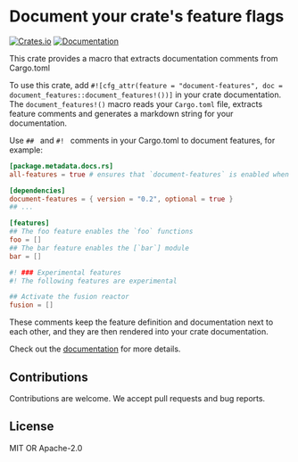 # Document your crate's feature flags

[![Crates.io](https://img.shields.io/crates/v/document-features)](https://crates.io/crates/document-features)
[![Documentation](https://docs.rs/document-features/badge.svg)](https://docs.rs/document-features/)

This crate provides a macro that extracts documentation comments from Cargo.toml

To use this crate, add `#![cfg_attr(feature = "document-features", doc = document_features::document_features!())]` in your crate documentation.
The `document_features!()` macro reads your `Cargo.toml` file, extracts feature comments and generates
a markdown string for your documentation.

Use `## ` and `#! ` comments in your Cargo.toml to document features, for example:

```toml
[package.metadata.docs.rs]
all-features = true # ensures that `document-features` is enabled when building docs

[dependencies]
document-features = { version = "0.2", optional = true }
## ...

[features]
## The foo feature enables the `foo` functions
foo = []
## The bar feature enables the [`bar`] module
bar = []

#! ### Experimental features
#! The following features are experimental

## Activate the fusion reactor
fusion = []
```

These comments keep the feature definition and documentation next to each other, and they are then
rendered into your crate documentation.

Check out the [documentation](https://docs.rs/document-features/) for more details.

## Contributions

Contributions are welcome. We accept pull requests and bug reports.

## License

MIT OR Apache-2.0
